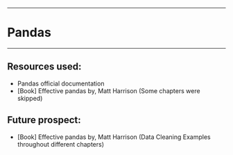 -------------------------
# Pandas
--------------------------

## Resources used:
- Pandas official documentation
- [Book] Effective pandas by, Matt Harrison (Some chapters were skipped)

## Future prospect:
- [Book] Effective pandas by, Matt Harrison (Data Cleaning Examples throughout different chapters)